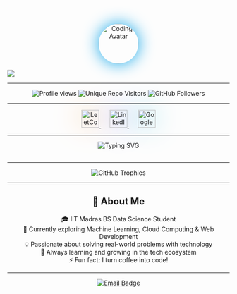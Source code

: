 <!-- 🚀 ULTRA-ANIMATED CYBERPUNK PROFILE BANNER -->
<p align="center">
  <img src="https://media.giphy.com/media/3oriO0OEd9QIDdllqo/giphy.gif" alt="Coding Avatar" height="90" style="border-radius:50%; box-shadow:0 0 36px #0EA5E9;"/>
</p>

<img src="https://capsule-render.vercel.app/api?type=waving&color=0:F59E42,50:6366F1,100:06B6D4&height=120&section=header&text=Bhaskar%20Sharma%20🚀%20Ultra-Techie%20at%20IITM&fontSize=40&fontAlignY=35&animation=twinkling&rotate=-2" />

---

<!-- 👾 LIVE SVG PROFILE & REPO COUNTERS -->
<p align="center">
  <img src="https://komarev.com/ghpvc/?username=01Bhaskar-dev&style=for-the-badge&color=6366F1" alt="Profile views"/>
  <img src="https://badges.pufler.dev/visits/01Bhaskar-dev/01Bhaskar-dev?style=for-the-badge&color=F59E42" alt="Unique Repo Visitors"/>
  <img src="https://img.shields.io/github/followers/01Bhaskar-dev?label=Followers&style=for-the-badge&color=06B6D4" alt="GitHub Followers"/>
</p>

---

<!-- 🔥 NEON PLATFORM ICONS WITH PULSE/GLOW EFFECT -->
<p align="center">
  <a href="https://leetcode.com/u/24fbhaskar/" target="_blank">
    <img src="https://cdn.jsdelivr.net/gh/devicons/devicon/icons/leetcode/leetcode-original.svg" width="40" alt="LeetCode" style="filter: drop-shadow(0 0 30px #F59E42); animation: pulse 0.8s infinite alternate;"/>
  </a>
  &nbsp;&nbsp;&nbsp;&nbsp;
  <a href="https://www.linkedin.com/in/bhaskar-sharma-b56b412a8" target="_blank">
    <img src="https://cdn.jsdelivr.net/gh/devicons/devicon/icons/linkedin/linkedin-original.svg" width="40" alt="LinkedIn" style="filter: drop-shadow(0 0 30px #6366F1); animation: pulse 1.1s infinite alternate;"/>
  </a>
  &nbsp;&nbsp;&nbsp;&nbsp;
  <a href="https://www.skills.google/public_profiles/5494d097-c898-49a1-ae4d-d893015ff82e" target="_blank">
    <img src="https://upload.wikimedia.org/wikipedia/commons/5/5f/Google_Cloud_Icon.png" width="40" alt="Google Cloud" style="filter: drop-shadow(0 0 30px #06B6D4); animation: pulse 1s infinite alternate;"/>
  </a>
</p>

---

<!-- 🧬 ANIMATED TYPING SVG DIVIDER -->
<p align="center">
  <img src="https://readme-typing-svg.demolab.com?font=Fira+Code&weight=600&size=24&pause=1000&color=6366F1&center=true&vCenter=true&random=false&width=600&lines=Full+Stack+Developer+%F0%9F%92%BB;Cloud+%26+AI+Enthusiast+%E2%98%81%EF%B8%8F;Open+Source+Contributor+%F0%9F%8C%9F;Always+Learning+%F0%9F%9A%80" alt="Typing SVG" />
</p>

<p align="center">
  <img src="https://user-images.githubusercontent.com/73097560/115834477-dbab4500-a447-11eb-908a-139a6edaec5c.gif" alt="neon-divider" height="2"/>
</p>

---

<!-- 🏆 ACHIEVEMENTS BLOCK -->
<p align="center">
  <img src="https://github-profile-trophy.vercel.app/?username=01Bhaskar-dev&theme=radical&no-frame=true&no-bg=true&margin-w=15&column=4" alt="GitHub Trophies"/>
</p>

---

<!-- 🎯 ABOUT ME SECTION -->
<h2 align="center">💫 About Me</h2>

<p align="center">
  🎓 IIT Madras BS Data Science Student<br/>
  🔭 Currently exploring Machine Learning, Cloud Computing & Web Development<br/>
  💡 Passionate about solving real-world problems with technology<br/>
  🌱 Always learning and growing in the tech ecosystem<br/>
  ⚡ Fun fact: I turn coffee into code!
</p>

---

<!-- 📬 CONTACT BADGE -->
<p align="center">
  <a href="mailto:24fbhaskar@gmail.com">
    <img src="https://img.shields.io/badge/Email-24fbhaskar%40gmail.com-D14836?style=for-the-badge&logo=gmail&logoColor=white" alt="Email Badge"/>
  </a>
</p>
